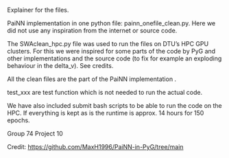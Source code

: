 Explainer for the files.

PaiNN implementation in one python file: painn_onefile_clean.py. Here we did not use any inspiration from the internet or source code. 

The SWAclean_hpc.py file was used to run the files on DTU’s HPC GPU clusters. For this we were inspired for some parts of the code by PyG and other implementations and the source code (to fix for example an exploding behaviour in the delta_v). See credits. 

All the clean files are the part of the PaiNN implementation	. 

test_xxx are test function which is not needed to run the actual code. 

We have also included submit bash scripts to be able to run the code on the HPC. If everything is kept as is the runtime is approx. 14 hours for 150 epochs. 



Group 74
Project 10

Credit: https://github.com/MaxH1996/PaiNN-in-PyG/tree/main
